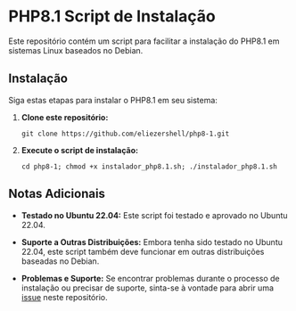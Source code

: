 # PHP8.1 Script de Instalação

Este repositório contém um script para facilitar a instalação do PHP8.1 em sistemas Linux baseados no Debian.

## Instalação

Siga estas etapas para instalar o PHP8.1 em seu sistema:

1. **Clone este repositório:**
   ```
   git clone https://github.com/eliezershell/php8-1.git
   ```

2. **Execute o script de instalação:**
   ```
   cd php8-1; chmod +x instalador_php8.1.sh; ./instalador_php8.1.sh
   ```
   
## Notas Adicionais

- **Testado no Ubuntu 22.04:** Este script foi testado e aprovado no Ubuntu 22.04.
  
- **Suporte a Outras Distribuições:** Embora tenha sido testado no Ubuntu 22.04, este script também deve funcionar em outras distribuições baseadas no Debian.

- **Problemas e Suporte:** Se encontrar problemas durante o processo de instalação ou precisar de suporte, sinta-se à vontade para abrir uma [issue](https://github.com/eliezershell/php8-1/issues) neste repositório.
